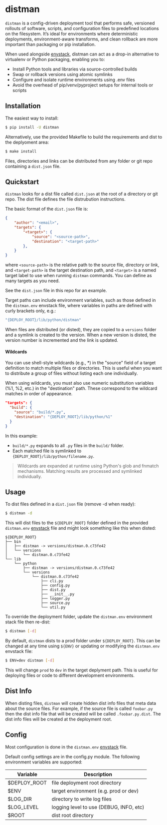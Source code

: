 distman
=======

`distman` is a config-driven deployment tool that performs safe, versioned rollouts
of software, scripts, and configuration files to predefined locations on the
filesystem. It’s ideal for environments where deterministic deployments,
environment-aware transforms, and clean rollback are more important than packaging
or pip installation.

When used alongside [envstack](https://github.com/rsgalloway/envstack), distman
can act as a drop-in alternative to virtualenv or Python packaging, enabling you
to:

- Install Python tools and libraries via source-controlled builds
- Swap or rollback versions using atomic symlinks
- Configure and isolate runtime environments using .env files
- Avoid the overhead of pip/venv/pyproject setups for internal tools or scripts

## Installation

The easiest way to install:

```bash
$ pip install -U distman
```

Alternatively, use the provided Makefile to build the requirements and dist to
the deplyoment area:

```bash
$ make install
```

Files, directories and links can be distributed from any folder or git repo
containing a `dist.json` file.

## Quickstart

`distman` looks for a dist file called `dist.json` at the root of a directory or
git repo. The dist file defines the file distrubution instructions.

The basic format of the `dist.json` file is:

```json
{
    "author": "<email>",
    "targets": {
        "<target>": {
            "source": "<source-path>",
            "destination": "<target-path>"
        },
    }
}
```

where `<source-path>` is the relative path to the source file, directory or
link, and `<target-path>` is the target destination path, and `<target>` is a
named target label to use when running `distman` commands. You can define as
many targets as you need.

See the `dist.json` file in this repo for an example.

Target paths can include environment variables, such as those defined in the
`distman.env` envstack file, where variables in paths are defined with curly
brackets only, e.g.:

```bash
"{DEPLOY_ROOT}/lib/python/distman"
```

When files are distributed (or disted), they are copied to a `versions` folder
and a symlink is created to the version. When a new version is disted, the
version number is incremented and the link is updated.

#### Wildcards

You can use shell-style wildcards (e.g., *) in the "source" field of a target
definition to match multiple files or directories. This is useful when you want
to distribute a group of files without listing each one individually.

When using wildcards, you must also use numeric substitution variables (%1, %2,
etc.) in the "destination" path. These correspond to the wildcard matches in
order of appearance.

```json
"targets": {
  "build": {
    "source": "build/*.py",
    "destination": "{DEPLOY_ROOT}/lib/python/%1"
  }
}
```

In this example:

- `build/*.py` expands to all `.py` files in the `build/` folder.
- Each matched file is symlinked to `{DEPLOY_ROOT}/lib/python/filename.py`.

> Wildcards are expanded at runtime using Python's glob and fnmatch mechanisms.
Matching results are processed and symlinked individually.

## Usage

To dist files defined in a `dist.json` file (remove -d when ready):

```bash
$ distman -d
```

This will dist files to the `${DEPLOY_ROOT}` folder defined in the provided
`distman.env` [envstack](https://github.com/rsgalloway/envstack) file and might
look something like this when disted:

```
${DEPLOY_ROOT}
├── bin
│   ├── distman -> versions/distman.0.c73fe42
│   └── versions
│       └── distman.0.c73fe42
└── lib
    └── python
        ├── distman -> versions/distman.0.c73fe42
        └── versions
            └── distman.0.c73fe42
                ├── cli.py
                ├── config.py
                ├── dist.py
                ├── __init__.py
                ├── logger.py
                ├── source.py
                └── util.py
```

To override the deployment folder, update the `distman.env` environment stack
file then re-dist:

```bash
$ distman [-d]
```

By default, `distman` dists to a prod folder under `${DEPLOY_ROOT}`. This can be
changed at any time using `${ENV}` or updating or modifying the `distman.env`
envstack file:

```bash
$ ENV=dev distman [-d]
```

This will change `prod` to `dev` in the target deplyment path. This is useful
for deploying files or code to different development environments.

## Dist Info

When disting files, `distman` will create hidden dist info files that meta data
about the source files. For example, if the source file is called `foobar.py`
then the dist info file that will be created will be called `.foobar.py.dist`.
The dist info files will be created at the deployment root.

## Config

Most configuration is done in the `distman.env`
[envstack](https://github.com/rsgalloway/envstack) file.

Default config settings are in the config.py module. The following environment
variables are supported:

| Variable     | Description |
|--------------|-------------|
| $DEPLOY_ROOT | file deployment root directory |
| $ENV         | target environment (e.g. prod or dev) |
| $LOG_DIR     | directory to write log files |
| $LOG_LEVEL   | logging level to use (DEBUG, INFO, etc) |
| $ROOT        | dist root directory |
